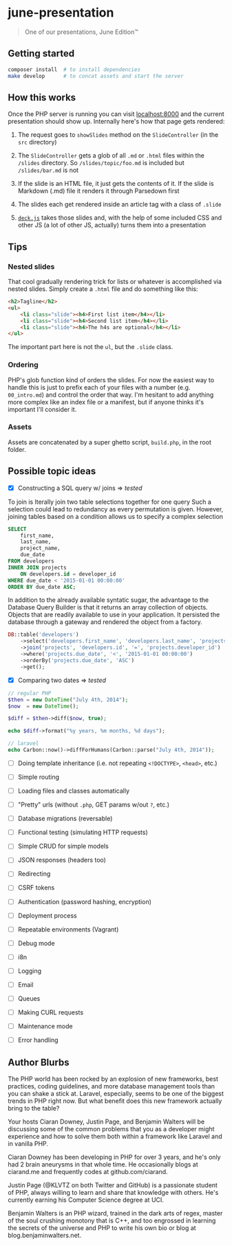 june-presentation
=================
>One of our presentations, June Edition™

Getting started
---------------
```bash
composer install  # to install dependencies
make develop      # to concat assets and start the server
```

How this works
--------------
Once the PHP server is running you can visit [localhost:8000][localhost] and the
current presentation should show up. Internally here's how that page gets
rendered:

1. The request goes to `showSlides` method on the `SlideController` (in the
   `src` directory)

2. The `SlideController` gets a glob of all `.md` or `.html` files within the
   `/slides` directory. So `/slides/topic/foo.md` is included but
   `/slides/bar.md` is not

3. If the slide is an HTML file, it just gets the contents of it. If the slide
   is Markdown (.md) file it renders it through Parsedown first

4. The slides each get rendered inside an article tag with a class of `.slide`

5. [`deck.js`][deckjs] takes those slides and, with the help of some included
   CSS and other JS (a lot of other JS, actually) turns them into a presentation

[localhost]: http://localhost:8000
[deckjs]: http://imakewebthings.com/deck.js/

Tips
----
### Nested slides

That cool gradually rendering trick for lists or whatever is accomplished via
nested slides. Simply create a `.html` file and do something like this:

```html
<h2>Tagline</h2>
<ul>
    <li class="slide"><h4>First list item</h4></li>
    <li class="slide"><h4>Second list item</h4></li>
    <li class="slide"><h4>The h4s are optional</h4></li>
</ul>
```

The important part here is not the `ul`, but the `.slide` class.

### Ordering

PHP's glob function kind of orders the slides. For now the easiest way to handle
this is just to prefix each of your files with a number (e.g. `00_intro.md`) and
control the order that way. I'm hesitant to add anything more complex like an
index file or a manifest, but if anyone thinks it's important I'll consider it.

### Assets

Assets are concatenated by a super ghetto script, `build.php`, in the root
folder.

Possible topic ideas
--------------------
- [x] Constructing a SQL query w/ joins => *tested*

To join is lterally join two table selections together for one query
Such a selection could lead to redundancy as every permutation is given.
However, joining tables based on a condition allows us to specify a complex selection
```sql
SELECT
    first_name,
    last_name,
    project_name,
	due_date 
FROM developers
INNER JOIN projects
    ON developers.id = developer_id
WHERE due_date < '2015-01-01 00:00:00'
ORDER BY due_date ASC;
```

In addition to the already available syntatic sugar, the advantage to the Database Query Builder
is that it returns an array collection of objects. Objects that are readily available to use in your
application. It persisted the database through a gateway and rendered the object from a factory.
```php
DB::table('developers')
	->select('developers.first_name', 'developers.last_name', 'projects.project_name', 'projects.due_date')
	->join('projects', 'developers.id', '=', 'projects.developer_id')
	->where('projects.due_date', '<', '2015-01-01 00:00:00')
	->orderBy('projects.due_date', 'ASC')
	->get();
```

- [x] Comparing two dates => *tested*

```php
// regular PHP
$then = new DateTime("July 4th, 2014");
$now  = new DateTime();

$diff = $then->diff($now, true);

echo $diff->format("%y years, %m months, %d days");
```

```php
// laravel
echo Carbon::now()->diffForHumans(Carbon::parse("July 4th, 2014"));
```

- [ ] Doing template inheritance (i.e. not repeating `<!DOCTYPE>`, `<head>`, etc.)

- [ ] Simple routing

- [ ] Loading files and classes automatically

- [ ] "Pretty" urls (without `.php`, GET params w/out `?`, etc.)

- [ ] Database migrations (reversable)

- [ ] Functional testing (simulating HTTP requests)

- [ ] Simple CRUD for simple models

- [ ] JSON responses (headers too)

- [ ] Redirecting

- [ ] CSRF tokens

- [ ] Authentication (password hashing, encryption)

- [ ] Deployment process

- [ ] Repeatable environments (Vagrant)

- [ ] Debug mode

- [ ] i8n

- [ ] Logging

- [ ] Email

- [ ] Queues

- [ ] Making CURL requests

- [ ] Maintenance mode

- [ ] Error handling

Author Blurbs
-------------
The PHP world has been rocked by an explosion of new frameworks, best practices,
coding guidelines, and more database management tools than you can shake a stick
at. Laravel, especially, seems to be one of the biggest trends in PHP right now.
But what benefit does this new framework actually bring to the table?

Your hosts Ciaran Downey, Justin Page, and Benjamin Walters will be discussing
some of the common problems that you as a developer might experience and how to
solve them both within a framework like Laravel and in vanilla PHP.

Ciaran Downey has been developing in PHP for over 3 years, and he's only had 2
brain aneurysms in that whole time. He occasionally blogs at ciarand.me and
frequently codes at github.com/ciarand.

Justin Page (@KLVTZ on both Twitter and GitHub) is a passionate student of PHP,
always willing to learn and share that knowledge with others. He's currently
earning his Computer Science degree at UCI.

Benjamin Walters is an PHP wizard, trained in the dark arts of regex, master of
the soul crushing monotony that is C++, and too engrossed in learning the
secrets of the universe and PHP to write his own bio or blog at
blog.benjaminwalters.net.

